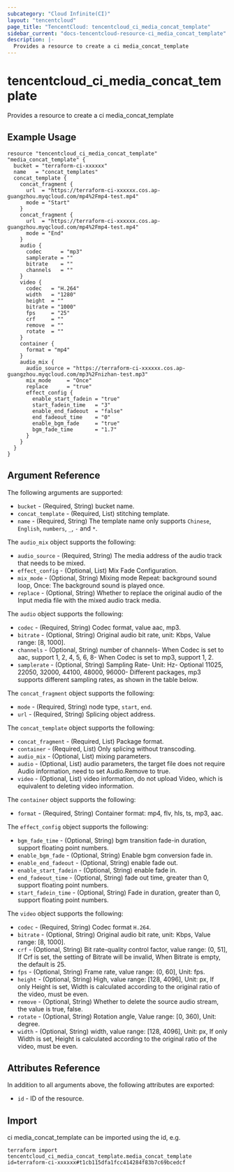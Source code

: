 ```yaml
---
subcategory: "Cloud Infinite(CI)"
layout: "tencentcloud"
page_title: "TencentCloud: tencentcloud_ci_media_concat_template"
sidebar_current: "docs-tencentcloud-resource-ci_media_concat_template"
description: |-
  Provides a resource to create a ci media_concat_template
---
```


# tencentcloud_ci_media_concat_template

Provides a resource to create a ci media_concat_template

## Example Usage

```hcl
resource "tencentcloud_ci_media_concat_template" "media_concat_template" {
  bucket = "terraform-ci-xxxxxx"
  name   = "concat_templates"
  concat_template {
    concat_fragment {
      url  = "https://terraform-ci-xxxxxx.cos.ap-guangzhou.myqcloud.com/mp4%2Fmp4-test.mp4"
      mode = "Start"
    }
    concat_fragment {
      url  = "https://terraform-ci-xxxxxx.cos.ap-guangzhou.myqcloud.com/mp4%2Fmp4-test.mp4"
      mode = "End"
    }
    audio {
      codec      = "mp3"
      samplerate = ""
      bitrate    = ""
      channels   = ""
    }
    video {
      codec   = "H.264"
      width   = "1280"
      height  = ""
      bitrate = "1000"
      fps     = "25"
      crf     = ""
      remove  = ""
      rotate  = ""
    }
    container {
      format = "mp4"
    }
    audio_mix {
      audio_source = "https://terraform-ci-xxxxxx.cos.ap-guangzhou.myqcloud.com/mp3%2Fnizhan-test.mp3"
      mix_mode     = "Once"
      replace      = "true"
      effect_config {
        enable_start_fadein = "true"
        start_fadein_time   = "3"
        enable_end_fadeout  = "false"
        end_fadeout_time    = "0"
        enable_bgm_fade     = "true"
        bgm_fade_time       = "1.7"
      }
    }
  }
}
```

## Argument Reference

The following arguments are supported:

* `bucket` - (Required, String) bucket name.
* `concat_template` - (Required, List) stitching template.
* `name` - (Required, String) The template name only supports `Chinese`, `English`, `numbers`, `_`, `-` and `*`.

The `audio_mix` object supports the following:

* `audio_source` - (Required, String) The media address of the audio track that needs to be mixed.
* `effect_config` - (Optional, List) Mix Fade Configuration.
* `mix_mode` - (Optional, String) Mixing mode Repeat: background sound loop, Once: The background sound is played once.
* `replace` - (Optional, String) Whether to replace the original audio of the Input media file with the mixed audio track media.

The `audio` object supports the following:

* `codec` - (Required, String) Codec format, value aac, mp3.
* `bitrate` - (Optional, String) Original audio bit rate, unit: Kbps, Value range: [8, 1000].
* `channels` - (Optional, String) number of channels- When Codec is set to aac, support 1, 2, 4, 5, 6, 8- When Codec is set to mp3, support 1, 2.
* `samplerate` - (Optional, String) Sampling Rate- Unit: Hz- Optional 11025, 22050, 32000, 44100, 48000, 96000- Different packages, mp3 supports different sampling rates, as shown in the table below.

The `concat_fragment` object supports the following:

* `mode` - (Required, String) node type, `start`, `end`.
* `url` - (Required, String) Splicing object address.

The `concat_template` object supports the following:

* `concat_fragment` - (Required, List) Package format.
* `container` - (Required, List) Only splicing without transcoding.
* `audio_mix` - (Optional, List) mixing parameters.
* `audio` - (Optional, List) audio parameters, the target file does not require Audio information, need to set Audio.Remove to true.
* `video` - (Optional, List) video information, do not upload Video, which is equivalent to deleting video information.

The `container` object supports the following:

* `format` - (Required, String) Container format: mp4, flv, hls, ts, mp3, aac.

The `effect_config` object supports the following:

* `bgm_fade_time` - (Optional, String) bgm transition fade-in duration, support floating point numbers.
* `enable_bgm_fade` - (Optional, String) Enable bgm conversion fade in.
* `enable_end_fadeout` - (Optional, String) enable fade out.
* `enable_start_fadein` - (Optional, String) enable fade in.
* `end_fadeout_time` - (Optional, String) fade out time, greater than 0, support floating point numbers.
* `start_fadein_time` - (Optional, String) Fade in duration, greater than 0, support floating point numbers.

The `video` object supports the following:

* `codec` - (Required, String) Codec format `H.264`.
* `bitrate` - (Optional, String) Original audio bit rate, unit: Kbps, Value range: [8, 1000].
* `crf` - (Optional, String) Bit rate-quality control factor, value range: (0, 51], If Crf is set, the setting of Bitrate will be invalid, When Bitrate is empty, the default is 25.
* `fps` - (Optional, String) Frame rate, value range: (0, 60], Unit: fps.
* `height` - (Optional, String) High, value range: [128, 4096], Unit: px, If only Height is set, Width is calculated according to the original ratio of the video, must be even.
* `remove` - (Optional, String) Whether to delete the source audio stream, the value is true, false.
* `rotate` - (Optional, String) Rotation angle, Value range: [0, 360), Unit: degree.
* `width` - (Optional, String) width, value range: [128, 4096], Unit: px, If only Width is set, Height is calculated according to the original ratio of the video, must be even.

## Attributes Reference

In addition to all arguments above, the following attributes are exported:

* `id` - ID of the resource.



## Import

ci media_concat_template can be imported using the id, e.g.

```
terraform import tencentcloud_ci_media_concat_template.media_concat_template id=terraform-ci-xxxxxx#t1cb115dfa1fcc414284f83b7c69bcedcf
```


